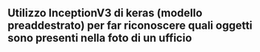 ## Utilizzo InceptionV3 di keras (modello preaddestrato) per far riconoscere quali oggetti sono presenti nella foto di un ufficio